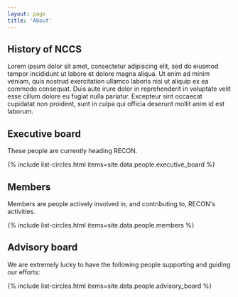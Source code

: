 ```yaml
---
layout: page
title: 'About'
---
```






## History of NCCS

Lorem ipsum dolor sit amet, consectetur adipiscing elit, sed do eiusmod tempor incididunt ut labore et dolore magna aliqua. Ut enim ad minim veniam, quis nostrud exercitation ullamco laboris nisi ut aliquip ex ea commodo consequat. Duis aute irure dolor in reprehenderit in voluptate velit esse cillum dolore eu fugiat nulla pariatur. Excepteur sint occaecat cupidatat non proident, sunt in culpa qui officia deserunt mollit anim id est laborum. 



## Executive board
These people are currently heading RECON.

{% include list-circles.html items=site.data.people.executive_board %}

## Members

Members are people actively involved in, and contributing to, RECON's activities. 

{% include list-circles.html items=site.data.people.members %}

## Advisory board

We are extremely lucky to have the following people supporting and guiding our efforts:

{% include list-circles.html items=site.data.people.advisory_board %}


